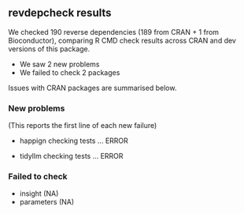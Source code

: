 ## revdepcheck results

We checked 190 reverse dependencies (189 from CRAN + 1 from Bioconductor), comparing R CMD check results across CRAN and dev versions of this package.

 * We saw 2 new problems
 * We failed to check 2 packages

Issues with CRAN packages are summarised below.

### New problems
(This reports the first line of each new failure)

* happign
  checking tests ... ERROR

* tidyllm
  checking tests ... ERROR

### Failed to check

* insight    (NA)
* parameters (NA)
